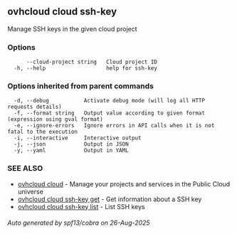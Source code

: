 ## ovhcloud cloud ssh-key

Manage SSH keys in the given cloud project

### Options

```
      --cloud-project string   Cloud project ID
  -h, --help                   help for ssh-key
```

### Options inherited from parent commands

```
  -d, --debug           Activate debug mode (will log all HTTP requests details)
  -f, --format string   Output value according to given format (expression using gval format)
  -e, --ignore-errors   Ignore errors in API calls when it is not fatal to the execution
  -i, --interactive     Interactive output
  -j, --json            Output in JSON
  -y, --yaml            Output in YAML
```

### SEE ALSO

* [ovhcloud cloud](ovhcloud_cloud.md)	 - Manage your projects and services in the Public Cloud universe
* [ovhcloud cloud ssh-key get](ovhcloud_cloud_ssh-key_get.md)	 - Get information about a SSH key
* [ovhcloud cloud ssh-key list](ovhcloud_cloud_ssh-key_list.md)	 - List SSH keys

###### Auto generated by spf13/cobra on 26-Aug-2025
